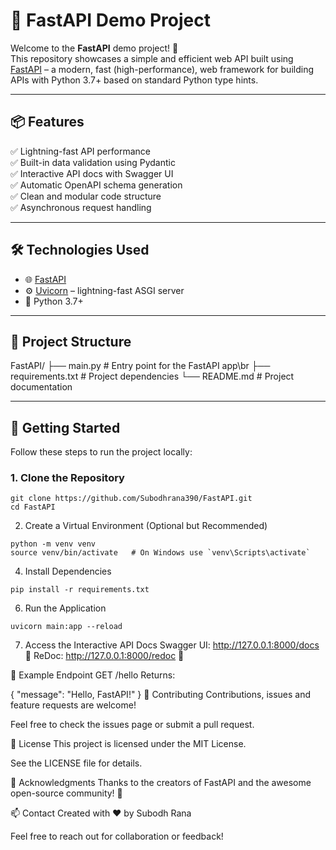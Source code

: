 # 🚀 FastAPI Demo Project

Welcome to the **FastAPI** demo project! 🎉  
This repository showcases a simple and efficient web API built using [FastAPI](https://fastapi.tiangolo.com/) – a modern, fast (high-performance), web framework for building APIs with Python 3.7+ based on standard Python type hints.

---

## 📦 Features

✅ Lightning-fast API performance  
✅ Built-in data validation using Pydantic  
✅ Interactive API docs with Swagger UI  
✅ Automatic OpenAPI schema generation  
✅ Clean and modular code structure  
✅ Asynchronous request handling

---

## 🛠️ Technologies Used

- 🌐 [FastAPI](https://fastapi.tiangolo.com/)
- ⚙️ [Uvicorn](https://www.uvicorn.org/) – lightning-fast ASGI server
- 🐍 Python 3.7+

---

## 📁 Project Structure

FastAPI/
├── main.py # Entry point for the FastAPI app\br
├── requirements.txt # Project dependencies
└── README.md # Project documentation


---

## 🚀 Getting Started

Follow these steps to run the project locally:

### 1. Clone the Repository

```
git clone https://github.com/Subodhrana390/FastAPI.git
cd FastAPI
```

2. Create a Virtual Environment (Optional but Recommended)
```
python -m venv venv
source venv/bin/activate   # On Windows use `venv\Scripts\activate`
```

4. Install Dependencies
```
pip install -r requirements.txt
```

6. Run the Application
```
uvicorn main:app --reload
```

7. Access the Interactive API Docs
Swagger UI: http://127.0.0.1:8000/docs 📘
ReDoc: http://127.0.0.1:8000/redoc 📙

📌 Example Endpoint
GET /hello
Returns:

{
  "message": "Hello, FastAPI!"
}
🤝 Contributing
Contributions, issues and feature requests are welcome!

Feel free to check the issues page or submit a pull request.

📄 License
This project is licensed under the MIT License.

See the LICENSE file for details.

🌟 Acknowledgments
Thanks to the creators of FastAPI and the awesome open-source community! 🙌

📫 Contact
Created with ❤️ by Subodh Rana

Feel free to reach out for collaboration or feedback!

